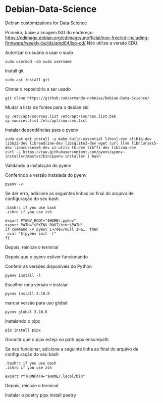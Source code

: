 # Debian-Data-Science
Debian customizations for Data Science

Primeiro, baixe a imagem ISO do endereço: <https://cdimage.debian.org/cdimage/unofficial/non-free/cd-including-firmware/weekly-builds/amd64/iso-cd/>
Não utilize a versão EDU.

Autorizar o usuário a usar o sudo

    sudo usermod -aG sudo username

Install git

    sudo apt install git


Clonar o repositório a ser usado

    git clone https://github.com/armando-nahmias/Debian-Data-Science/

Mudar a lista de fontes para o debian sid

    cp /etc/apt/sources.list /etc/apt/sources.list.bak
    cp sources.list /etc/apt/sources.list 

Instalar dependências para o pyenv

    sudo apt-get install -y make build-essential libssl-dev zlib1g-dev libbz2-dev libreadline-dev libsqlite3-dev wget curl llvm libncurses5-dev libncursesw5-dev xz-utils tk-dev libffi-dev liblzma-dev
    curl -L https://raw.githubusercontent.com/pyenv/pyenv-installer/master/bin/pyenv-installer | bash

Validando a instalação do pyenv

Conferindo a versão instalada do pyenv

    pyenv -v
    
Se der erro, adicione as seguintes linhas ao final do arquivo de configuração do seu bash

    .bashrc if you use bash
    .zshrc if you use zsh

```
export PYENV_ROOT="$HOME/.pyenv"
export PATH="$PYENV_ROOT/bin:$PATH"
if command -v pyenv 1>/dev/null 2>&1; then
 eval "$(pyenv init -)"
fi
```

Depois, reinicie o terminal

Depois que o pyenv estiver funcionando 

Conferir as versões disponíveis do Python

    pyenv install -l

Escolher uma versão e instalar

    pyenv install 3.10.0

marcar versão para uso global

    pyenv global 3.10.0




Instalando o pipx

    pip install pipx

Garantir que o pipx esteja no path
    pipx ensurepath
    
    
Se nao funcionar, adicione a seguinte linha ao final do arquivo de configuração do seu bash

    .bashrc if you use bash
    .zshrc if you use zsh

```
export PYTHONPATH="$HOME/.local/bin"
```

Depois, reinicie o terminal

Instalar o poetry
    pipx install poetry
